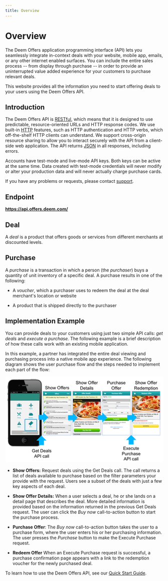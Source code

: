 ```yaml
---
title: Overview
---
```


# Overview

The Deem Offers application programming interface (API) lets you seamlessly integrate in-context deals with your  website, mobile app, emails, or any other internet enabled surfaces. You can include the entire sales process -- from display through purchase -- in order to provide an uninterrupted value added experience for your customers to purchase relevant deals.

This website provides all the information you need to start offering deals to your users using the Deem Offers API.

## Introduction

The Deem Offers API is [RESTful](http://en.wikipedia.org/wiki/Representational_State_Transfer), which means that it is designed to use predictable, resource-oriented URLs and HTTP response codes. We use built-in [HTTP](http://www.w3.org/Protocols/rfc2616/rfc2616-sec9.html) features, such as HTTP authentication and HTTP verbs, which off-the-shelf HTTP clients can understand. We support cross-origin resource sharing to allow you to interact securely with the API from a client-side web application. The API returns [JSON](http://en.wikipedia.org/wiki/JSON) in all responses, including errors.

Accounts have test-mode and live-mode API keys. Both keys can be active at the same time. Data created with test-mode credentials will never modify or alter your production data and will never actually charge purchase cards.

If you have any problems or requests, please contact [support](mailto:support@deem.com).

## Endpoint

<b>https://api.offers.deem.com/</b>

## Deal

A _deal_ is a product that offers goods or services from different merchants at discounted levels.

## Purchase

A _purchase_ is a transaction in which a person (the _purchaser_) buys a quantity of unit inventory of a specific deal. A purchase results in one of the following:

* A _voucher_, which a purchaser uses to redeem the deal at the deal merchant's location or website

* A product that is shipped directly to the purchaser

## Implementation Example

You can provide deals to your customers using just two simple API calls: _get deals_ and _execute a purchase._ The following example is a brief description of how these calls work with an existing mobile application.

In this example, a partner has integrated the entire deal viewing and purchasing process into a native mobile app experience. The following diagram shows the user purchase flow and the steps needed to implement each part of the flow:

<img src="/images/mobile_use_example.png" alt="Mobile Example Image" >

* <b>Show Offers:</b> Request deals using the Get Deals call. The call returns a list of deals available to purchase based on the filter parameters your provide with the request. Users see a subset of the deals with just a few key aspects of each deal.

* <b>Show Offer Details:</b> When a user selects a deal, he or she lands on a detail page that describes the deal. More detailed information is provided based on the information returned in the previous Get Deals request. The user can click the *Buy now* call-to-action button to start the purchase process.

* <b>Purchase Offer</b>: The *Buy now* call-to-action button takes the user to a purchase form, where the user enters his or her purchasing information. The user presses the *Purchase* button to make the Execute Purchase request.

* <b>Redeem Offer</b> When an Execute Purchase request is successful, a purchase confirmation page appears with a link to the redemption voucher for the newly purchased deal.

To learn how to use the Deem Offers API, see our [Quick Start Guide](/v1/quick_start/).

